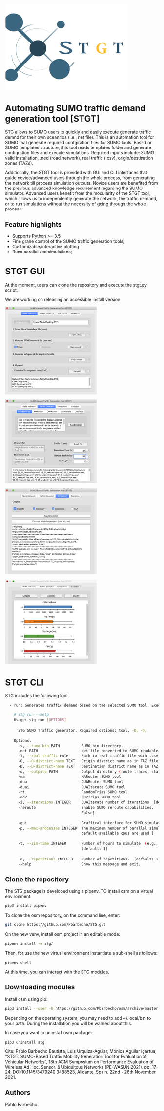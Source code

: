 <p align="left">
  <img src="logo.png" width="400">
</p>

# Automating SUMO traffic demand generation tool [STGT] #

STG allows to SUMO users to quickly and easily execute generate traffic demnd for their own sceanrios (i.e., net file). 
This is an automation tool for SUMO that generate required confgiration files for SUMO tools. 
Based on SUMO templates structure, this tool reads templates folder and generate configration files  and execute simulations.
Required inputs include: SUMO valid installation, .ned (road network), real traffic (.csv), origin/destination zones (TAZs).
 
 
Additionally, the STGT tool is provided with GUI and CLI interfaces that guide novice/advanced users through the whole process, from generating the network till process simulation outputs. Novice users are benefited from the previous advanced knowledge requirement regarding the SUMO simulator. Advanced users benefit from the modularity of the STGT tool, which allows us to independently generate the network, the traffic demand, or to run simulations without the necessity of going through the whole process. 
 

Feature highlights 
------------------

* Supports Python >= 3.5;
* Fine grane control of the SUMO traffic generation tools;
* Customizable/interactive plotting
* Runs parallelized simulations;



# STGT GUI #

At the moment, users can clone the repository and execute the stgt.py script.

We are working on releasing an accessible install version. 


<p align="left">
  <img src="screen1.png" width="300">
</p>

<p align="left">
  <img src="screen2.png" width="300">
</p>

<p align="left">
  <img src="screen3.png" width="300">
</p>

<p align="left">
  <img src="screen4.png" width="300">
</p>





# STGT CLI #

STG includes the following tool:    
```bash
  - run: Generates traffic demand based on the selected SUMO tool. Executes simulations.
```

```bash
    # stg run --help
    Usage: stg run [OPTIONS]
    
      STG SUMO Traffic generator. Required options: tool, -O, -D,
    
    Options:
      -s, --sumo-bin PATH          SUMO bin directory.
      -net PATH                    Net file converted to SUMO readable file (.net)
      -T, --real-traffic PATH      Path to real traffic file with .csv format.
      -O, --O-district-name TEXT   Origin district name as in TAZ file.
      -D, --D-district-name TEXT   Destination district name as in TAZ file.
      -o, --outputs PATH           Output directory (route traces, statistics).
      -ma                          MARouter SUMO tool
      -dua                         DUARouter SUMO tool
      -duai                        DUAIterate SUMO tool
      -rt                          RandomTrips SUMO tool
      -od2                         OD2Trips SUMO tool
      -i, --iterations INTEGER     DUAIterate number of iterations  [default: 1]
      -reroute                     Enable SUMO reroute capabilities.  [default:
                                   False]
    
      -gui                         Graffical interface for SUMO simulations
      -p, --max-processes INTEGER  The maximum number of parallel simulations. [
                                   default available cpus are used ]
    
      -t, --sim-time INTEGER       Number of hours to simulate  (e.g., 24 hours)
                                   [default: 1]
    
      -n, --repetitions INTEGER    Number of repetitions.  [default: 1]
      --help                       Show this message and exit. 
```

## Clone the repository ##
The STG package is developed using a pipenv. TO install osm on a virtual environment:
```bash
pip3 install pipenv
```

To clone the osm repository, on the command line, enter:
```bash
git clone https://github.com/Pbarbecho/STG.git
```
On the new venv, install osm project in an editable mode:

```bash
pipenv install -e stg/
```

Then, for use the new virtual environment instantiate a sub-shell as follows:

```bash
pipenv shell
```

At this time, you can interact with the STG modules.

## Downloading modules ##

Install osm using pip:
```bash
pip3 install --user -U https://github.com/Pbarbecho/osm/archive/master.zip
```

Depending on the operating system, you may need to add ~/.local/bin to your path. During the installation you will be warned about this.
 
 
In case you want to uninstall osm package: 

```bash
pip3 uninstall stg
```


Cite: Pablo Barbecho Bautista, Luis Urquiza-Aguiar, Mónica Aguilar Igartua, "STGT: SUMO-Based Traffic Mobility Generation Tool for Evaluation of Vehicular Networks", 18th ACM Symposium on Performance Evaluation of Wireless Ad Hoc, Sensor, & Ubiquitous Networks (PE-WASUN 2021), pp. 17–24, DOI:10.1145/3479240.3488523, Alicante, Spain. 22nd - 26th November 2021.

## Authors ##

Pablo Barbecho
